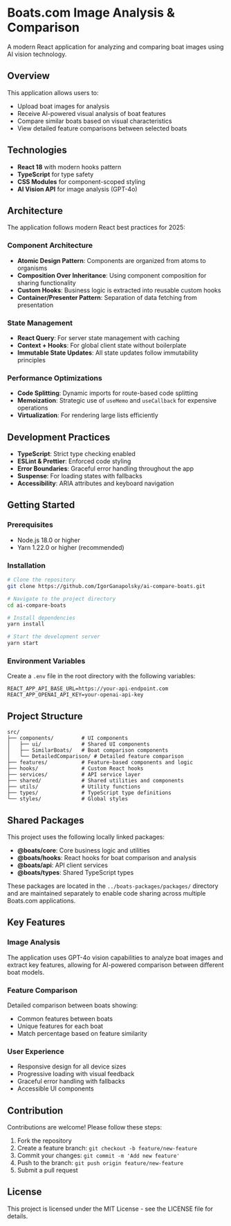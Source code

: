 # Boats.com Image Analysis & Comparison

A modern React application for analyzing and comparing boat images using AI vision technology.

## Overview

This application allows users to:
- Upload boat images for analysis
- Receive AI-powered visual analysis of boat features
- Compare similar boats based on visual characteristics
- View detailed feature comparisons between selected boats

## Technologies

- **React 18** with modern hooks pattern
- **TypeScript** for type safety
- **CSS Modules** for component-scoped styling
- **AI Vision API** for image analysis (GPT-4o)

## Architecture

The application follows modern React best practices for 2025:

### Component Architecture

- **Atomic Design Pattern**: Components are organized from atoms to organisms
- **Composition Over Inheritance**: Using component composition for sharing functionality
- **Custom Hooks**: Business logic is extracted into reusable custom hooks
- **Container/Presenter Pattern**: Separation of data fetching from presentation

### State Management

- **React Query**: For server state management with caching
- **Context + Hooks**: For global client state without boilerplate
- **Immutable State Updates**: All state updates follow immutability principles

### Performance Optimizations

- **Code Splitting**: Dynamic imports for route-based code splitting
- **Memoization**: Strategic use of `useMemo` and `useCallback` for expensive operations
- **Virtualization**: For rendering large lists efficiently

## Development Practices

- **TypeScript**: Strict type checking enabled
- **ESLint & Prettier**: Enforced code styling
- **Error Boundaries**: Graceful error handling throughout the app
- **Suspense**: For loading states with fallbacks
- **Accessibility**: ARIA attributes and keyboard navigation

## Getting Started

### Prerequisites

- Node.js 18.0 or higher
- Yarn 1.22.0 or higher (recommended)

### Installation

```bash
# Clone the repository
git clone https://github.com/IgorGanapolsky/ai-compare-boats.git

# Navigate to the project directory
cd ai-compare-boats

# Install dependencies
yarn install

# Start the development server
yarn start
```

### Environment Variables

Create a `.env` file in the root directory with the following variables:

```
REACT_APP_API_BASE_URL=https://your-api-endpoint.com
REACT_APP_OPENAI_API_KEY=your-openai-api-key
```

## Project Structure

```
src/
├── components/         # UI components
│   ├── ui/             # Shared UI components
│   ├── SimilarBoats/   # Boat comparison components
│   └── DetailedComparison/ # Detailed feature comparison
├── features/           # Feature-based components and logic
├── hooks/              # Custom React hooks
├── services/           # API service layer
├── shared/             # Shared utilities and components
├── utils/              # Utility functions
├── types/              # TypeScript type definitions
└── styles/             # Global styles
```

## Shared Packages

This project uses the following locally linked packages:

- **@boats/core**: Core business logic and utilities
- **@boats/hooks**: React hooks for boat comparison and analysis
- **@boats/api**: API client services
- **@boats/types**: Shared TypeScript types

These packages are located in the `../boats-packages/packages/` directory and are maintained separately to enable code sharing across multiple Boats.com applications.

## Key Features

### Image Analysis

The application uses GPT-4o vision capabilities to analyze boat images and extract key features, allowing for AI-powered comparison between different boat models.

### Feature Comparison

Detailed comparison between boats showing:
- Common features between boats
- Unique features for each boat
- Match percentage based on feature similarity

### User Experience

- Responsive design for all device sizes
- Progressive loading with visual feedback
- Graceful error handling with fallbacks
- Accessible UI components

## Contribution

Contributions are welcome! Please follow these steps:

1. Fork the repository
2. Create a feature branch: `git checkout -b feature/new-feature`
3. Commit your changes: `git commit -m 'Add new feature'`
4. Push to the branch: `git push origin feature/new-feature`
5. Submit a pull request

## License

This project is licensed under the MIT License - see the LICENSE file for details.
